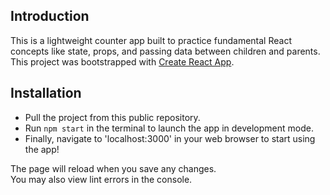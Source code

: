 ## Introduction

This is a lightweight counter app built to practice fundamental React concepts like state, props, and passing data between children and parents.
This project was bootstrapped with [Create React App](https://github.com/facebook/create-react-app).

## Installation

- Pull the project from this public repository.
- Run `npm start` in the terminal to launch the app in development mode.
- Finally, navigate to 'localhost:3000' in your web browser to start using the app!

The page will reload when you save any changes.\
You may also view lint errors in the console.
